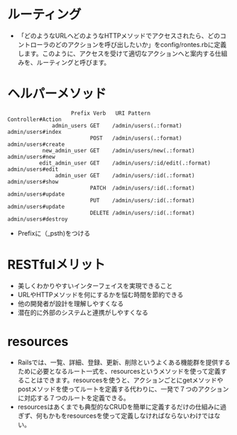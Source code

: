 # ルーティング
- 「どのようなURLへどのようなHTTPメソッドでアクセスされたら、どのコントローラのどのアクションを呼び出したいか」をconfig/rontes.rbに定義します。このように、アクセスを受けて適切なアクションへと案内する仕組みを、ルーティングと呼びます。

# ヘルパーメソッド
```
                    Prefix Verb   URI Pattern                                             Controller#Action
              admin_users GET    /admin/users(.:format)                                   admin/users#index
                          POST   /admin/users(.:format)                                   admin/users#create
           new_admin_user GET    /admin/users/new(.:format)                               admin/users#new
          edit_admin_user GET    /admin/users/:id/edit(.:format)                           admin/users#edit
               admin_user GET    /admin/users/:id(.:format)                               admin/users#show
                          PATCH  /admin/users/:id(.:format)                               admin/users#update
                          PUT    /admin/users/:id(.:format)                               admin/users#update
                          DELETE /admin/users/:id(.:format)                                admin/users#destroy

```
- Prefixに（_psth)をつける

# RESTfulメリット
- 美しくわかりやすいインターフェイスを実現できること
- URLやHTTPメソッドを何にするかを悩む時間を節約できる
- 他の開発者が設計を理解しやすくなる
- 潜在的に外部のシステムと連携がしやすくなる

# resources
- Railsでは、一覧、詳細、登録、更新、削除というよくある機能群を提供するために必要となるルート一式を、resourcesというメソッドを使って定義することはできます。resourcesを使うと、アクションごとにgetメソッドやpostメソッドを使ってルートを定義する代わりに、一発で７つのアクションに対応する７つのルートを定義できる。
- resourcesはあくまでも典型的なCRUDを簡単に定義するだけの仕組みに過ぎず、何もかもをresourcesを使って定義しなければならないわけではない。
